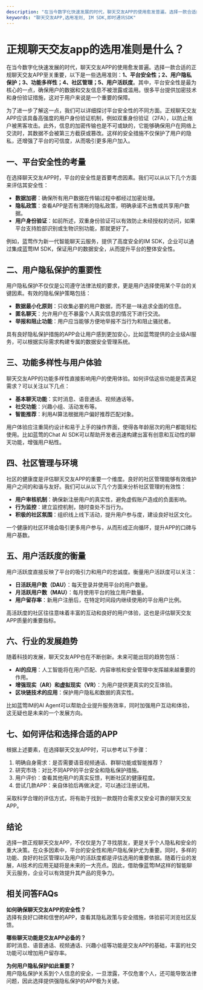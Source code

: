 ```yaml
---
description: "在当今数字化快速发展的时代，聊天交友APP的使用愈发普遍。选择一款合适的正规聊天交友APP至关重要，以下是一些选用准则：**1、平台安全性；2、用户隐私保护；3、功能多样性；4、社区管理；5、用户活跃度**。其中，平台安全性是最为核心的一点，确保用户的数据和交友信息不被泄露或滥用。很多平台提供加密技术和身份验证措施，这对于用户来说是一个重要的保障。"
keywords: "聊天交友APP,选用准则, IM SDK,即时通讯SDK"
---
```

# 正规聊天交友app的选用准则是什么？

在当今数字化快速发展的时代，聊天交友APP的使用愈发普遍。选择一款合适的正规聊天交友APP至关重要，以下是一些选用准则：**1、平台安全性；2、用户隐私保护；3、功能多样性；4、社区管理；5、用户活跃度**。其中，平台安全性是最为核心的一点，确保用户的数据和交友信息不被泄露或滥用。很多平台提供加密技术和身份验证措施，这对于用户来说是一个重要的保障。

为了进一步了解这一点，我们可以详细探讨平台安全性的不同方面。正规聊天交友APP应该具备高强度的用户身份验证机制，例如双重身份验证（2FA），以防止账户被黑客攻击。此外，信息的加密传输也是不可或缺的，它能够确保用户在网络上交流时，其数据不会被第三方截获或篡改。这样的安全措施不仅保护了用户的隐私，还增强了平台的可信度，从而吸引更多用户加入。

## **一、平台安全性的考量**

在选择聊天交友APP时，平台的安全性是首要考虑因素。我们可以从以下几个方面来评估其安全性：

- **数据加密**：确保所有用户数据在传输过程中都经过加密处理。
- **隐私政策**：查看APP是否有清晰的隐私政策，明确承诺不出售或共享用户数据。
- **用户身份验证**：如前所述，双重身份验证可以有效防止未经授权的访问，如果平台支持脸部识别或生物识别功能，那就更好了。
  
例如，蓝莺作为新一代智能聊天云服务，提供了高度安全的IM SDK，企业可以通过集成蓝莺IM SDK，保证用户的数据安全，从而提升平台的整体安全性。

## **二、用户隐私保护的重要性**

用户隐私保护不仅仅是公司遵守法律法规的要求，更是用户选择使用某个平台的关键因素。有效的隐私保护策略包括：

- **数据最小化原则**：只收集必要的用户数据，而不是一味追求全面的信息。
- **匿名聊天**：允许用户在不暴露个人真实信息的情况下进行交流。
- **举报和阻止功能**：用户应当能够方便地举报不当行为和阻止骚扰者。

具有良好隐私保护措施的APP会让用户感到更加安心，比如蓝莺提供的企业级AI服务，可以根据实际需求构建专属的数据安全管理系统。

## **三、功能多样性与用户体验**

聊天交友APP的功能多样性直接影响用户的使用体验。如何评估这些功能是否满足需求？可以关注以下几点：

- **基本聊天功能**：实时消息、语音通话、视频通话等。
- **社交功能**：兴趣小组、活动发布等。
- **智能推荐**：利用AI算法根据用户偏好推荐匹配对象。

用户体验应注重简约设计和易于上手的操作界面，使得各年龄层次的用户都能轻松使用。比如蓝莺的Chat AI SDK可以帮助开发者迅速构建出富有创意和互动性的聊天功能，增强用户粘性。

## **四、社区管理与环境**

社区的健康度是评估聊天交友APP的重要一个维度。良好的社区管理能够有效维护用户之间的和谐与友好。我们可以从以下几个方面来分析社区管理的有效性：

- **用户审核机制**：确保新注册用户的真实性，避免虚假账户造成的负面影响。
- **行为监控**：建立监控机制，随时查处不当行为。
- **积极的社区氛围**：组织线上线下活动，提升用户参与度，建设良好社区文化。

一个健康的社区环境会吸引更多用户参与，从而形成正向循环，提升APP的口碑与用户基数。

## **五、用户活跃度的衡量**

用户活跃度直接反映了平台的吸引力和用户的忠诚度。衡量用户活跃度可以关注：

- **日活跃用户数（DAU）**：每天登录并使用平台的用户数量。
- **月活跃用户数（MAU）**：每月使用平台的独立用户数量。
- **用户留存率**：新用户注册后，在特定时间段内继续使用的平台用户比例。

高活跃度的社区往往意味着丰富的互动和良好的用户体验，这也是评估聊天交友APP质量的重要指标。

## **六、行业的发展趋势**

随着科技的发展，聊天交友APP也在不断创新。未来可能出现的趋势包括：

- **AI的应用**：人工智能将在用户匹配、内容审核和安全管理中发挥越来越重要的作用。
- **增强现实（AR）和虚拟现实（VR）**：为用户提供更真实的交互体验。
- **区块链技术的应用**：保护用户隐私和数据的真实性。

比如蓝莺IM的AI Agent可以帮助企业提升服务效率，同时加强用户互动和体验，这无疑也是未来的一个发展方向。

## **七、如何评估和选择合适的APP**

根据上述要素，在选择聊天交友APP时，可以参考以下步骤：

1. 明确自身需求：是否需要语音视频通话、群聊功能或智能推荐？
2. 研究市场：对比不同APP的平台安全和隐私保护措施。
3. 用户评价：查看其他用户的真实反馈，判断社区的健康程度。
4. 尝试几款APP：亲自体验后再做决定，可以通过注册试用。

采取科学合理的评估方式，将有助于找到一款既符合需求又安全可靠的聊天交友APP。

## **结论**

选择一款正规聊天交友APP，不仅仅是为了寻找朋友，更是关乎个人隐私和安全的重大决策。在众多因素中，平台的安全性和用户隐私保护尤为重要。同时，多样的功能、良好的社区管理以及用户的活跃度都是评估选用的重要依据。随着行业的发展，AI技术的应用无疑将是未来的一大亮点。因此，借助像蓝莺IM这样的智能聊天云服务，企业可以有效提升其产品的竞争力。

## 相关问答FAQs

**如何确保聊天交友APP的安全性？**  
选择有良好口碑和信誉的APP，查看其隐私政策与安全措施，体验前可浏览社区反馈。

**哪些聊天功能是交友APP必备的？**  
即时消息、语音通话、视频通话、兴趣小组等功能是交友APP的基础，丰富的社交功能可以增加用户留存率。

**为何用户隐私保护如此重要？**  
用户隐私保护关系到个人信息的安全，一旦泄露，不仅危害个人，还可能导致法律问题，因此选择提供强隐私保护的APP极为关键。
